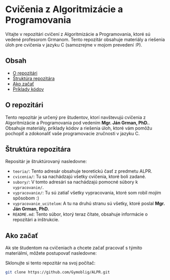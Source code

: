 # Cvičenia z Algoritmizácie a Programovania

Vitajte v repozitári cvičení z Algoritmizácie a Programovania, ktoré sú vedené profesorom Grmanom. Tento repozitár obsahuje materiály a riešenia úloh pre cvičenia v jazyku C (samozrejme v mojom prevedení :P).

## Obsah

- [O repozitári](#o-repozit%C3%A1ri)
- [Štruktúra repozitára](#%C5%A1trukt%C3%BAra-repozit%C3%A1ra)
- [Ako začať](#ako-za%C4%8Da%C5%A5)
- [Príklady kódov](/Gymoblig/ALPR/tree/main/vypracovanie)

## O repozitári

Tento repozitár je určený pre študentov, ktorí navštevujú cvičenia z Algoritmizácie a Programovania pod vedením **Mgr. Ján Grman, PhD.**. Obsahuje materiály, príklady kódov a riešenia úloh, ktoré vám pomôžu pochopiť a zdokonaliť vaše programovacie zručnosti v jazyku C.

## Štruktúra repozitára

Repositár je štruktúrovaný nasledovne:

- `teoria/`: Tento adresár obsahuje teoretickú časť z predmetu ALPR.
- `cvicenia/`: Tu sa nachádzajú všetky cvičenia, ktoré boli zadané.
- `subory/`: V tomto adresári sa nachádzajú pomocné súbory k `vypracovanie/`.
- `vypracovanie/`: Tu sú zatiaľ všetky vypracovania, ktoré som robil mojím spôsobom :)
- `vypracovanie_ucitelom`: A tu na druhú stranu sú všetky, ktoré poslal **Mgr. Ján Grman, PhD.**
- `README.md`: Tento súbor, ktorý teraz čítate, obsahuje informácie o repozitári a inštrukcie.

## Ako začať

Ak ste študentom na cvičeniach a chcete začať pracovať s týmito materiálmi, môžete postupovať nasledovne:

Sklonujte si tento repozitár na svoj počítač:

   ```bash
   git clone https://github.com/Gymoblig/ALPR.git

